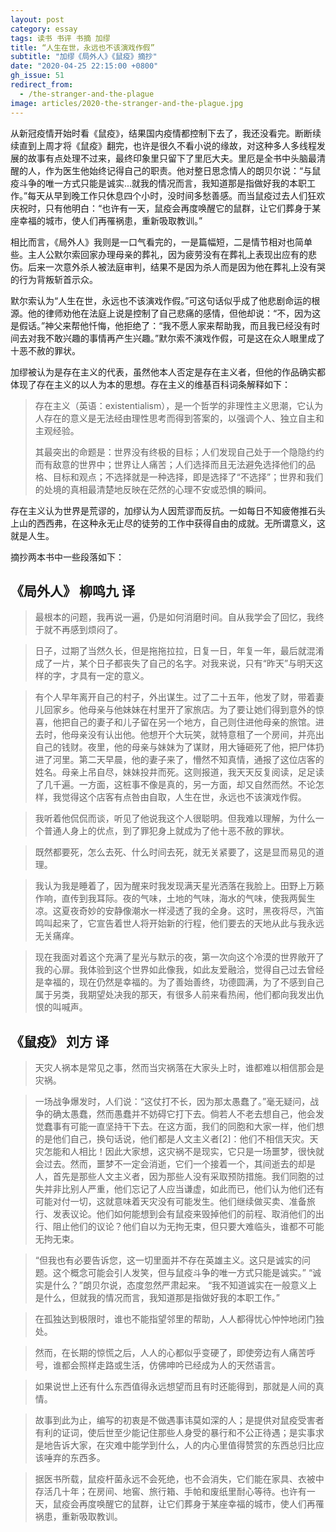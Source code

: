 ```yaml
---
layout: post
category: essay
tags: 读书 书评 书摘 加缪
title: “人生在世，永远也不该演戏作假”
subtitle: "加缪《局外人》《鼠疫》摘抄"
date: "2020-04-25 22:15:00 +0800"
gh_issue: 51
redirect_from:
  - /the-stranger-and-the-plague
image: articles/2020-the-stranger-and-the-plague.jpg
---
```


从新冠疫情开始时看《鼠疫》，结果国内疫情都控制下去了，我还没看完。断断续续直到上周才将《鼠疫》翻完，也许是很久不看小说的缘故，对这种多人多线程发展的故事有点处理不过来，最终印象里只留下了里厄大夫。里厄是全书中头脑最清醒的人，作为医生他始终记得自己的职责。他对整日思念情人的朗贝尔说：“与鼠疫斗争的唯一方式只能是诚实...就我的情况而言，我知道那是指做好我的本职工作。”每天从早到晚工作只休息四个小时，没时间多愁善感。而当鼠疫过去人们狂欢庆祝时，只有他明白：“也许有一天，鼠疫会再度唤醒它的鼠群，让它们葬身于某座幸福的城市，使人们再罹祸患，重新吸取教训。”

相比而言，《局外人》我则是一口气看完的，一是篇幅短，二是情节相对也简单些。主人公默尔索回家办理母亲的葬礼，因为疲劳没有在葬礼上表现出应有的悲伤。后来一次意外杀人被法庭审判，结果不是因为杀人而是因为他在葬礼上没有哭的行为背叛斩首示众。

默尔索认为“人生在世，永远也不该演戏作假。”可这句话似乎成了他悲剧命运的根源。他的律师劝他在法庭上说是控制了自己悲痛的感情，但他却说：“不，因为这是假话。”神父来帮他忏悔，他拒绝了：“我不愿人家来帮助我，而且我已经没有时间去对我不敢兴趣的事情再产生兴趣。”默尔索不演戏作假，可是这在众人眼里成了十恶不赦的罪状。

加缪被认为是存在主义的代表，虽然他本人否定是存在主义者，但他的作品确实都体现了存在主义的以人为本的思想。存在主义的维基百科词条解释如下：

> 存在主义（英语：existentialism），是一个哲学的非理性主义思潮，它认为人存在的意义是无法经由理性思考而得到答案的，以强调个人、独立自主和主观经验。
> 
> 其最突出的命题是：世界没有终极的目标；人们发现自己处于一个隐隐约约而有敌意的世界中；世界让人痛苦；人们选择而且无法避免选择他们的品格、目标和观点；不选择就是一种选择，即是选择了“不选择”；世界和我们的处境的真相最清楚地反映在茫然的心理不安或恐惧的瞬间。

存在主义认为世界是荒谬的，加缪认为人因荒谬而反抗。一如每日不知疲倦推石头上山的西西弗，在这种永无止尽的徒劳的工作中获得自由的成就。无所谓意义，这就是人生。


摘抄两本书中一些段落如下：

## 《局外人》 柳鸣九 译

> 最根本的问题，我再说一遍，仍是如何消磨时间。自从我学会了回忆，我终于就不再感到烦闷了。

> 日子，过期了当然久长，但是拖拖拉拉，日复一日，年复一年，最后就混淆成了一片，某个日子都丧失了自己的名字。对我来说，只有“昨天”与明天这样的字，才具有一定的意义。

> 有个人早年离开自己的村子，外出谋生。过了二十五年，他发了财，带着妻儿回家乡。他母亲与他妹妹在村里开了家旅店。为了要让她们得到意外的惊喜，他把自己的妻子和儿子留在另一个地方，自己则住进他母亲的旅馆。进去时，他母亲没有认出他。他想开个大玩笑，就特意租了一个房间，并亮出自己的钱财。夜里，他的母亲与妹妹为了谋财，用大锤砸死了他，把尸体扔进了河里。第二天早晨，他的妻子来了，懵然不知真情，通报了这位店客的姓名。母亲上吊自尽，妹妹投井而死。这则报道，我天天反复阅读，足足读了几千遍。一方面，这桩事不像是真的，另一方面，却又自然而然。不论怎样，我觉得这个店客有点咎由自取，人生在世，永远也不该演戏作假。 

> 我听着他侃侃而谈，听见了他说我这个人很聪明。但我难以理解，为什么一个普通人身上的优点，到了罪犯身上就成为了他十恶不赦的罪状。

> 既然都要死，怎么去死、什么时间去死，就无关紧要了，这是显而易见的道理。

> 我认为我是睡着了，因为醒来时我发现满天星光洒落在我脸上。田野上万籁作响，直传到我耳际。夜的气味，土地的气味，海水的气味，使我两鬓生凉。这夏夜奇妙的安静像潮水一样浸透了我的全身。这时，黑夜将尽，汽笛鸣叫起来了，它宣告着世人将开始新的行程，他们要去的天地从此与我永远无关痛痒。

> 现在我面对着这个充满了星光与默示的夜，第一次向这个冷漠的世界敞开了我的心扉。我体验到这个世界如此像我，如此友爱融洽，觉得自己过去曾经是幸福的，现在仍然是幸福的。为了善始善终，功德圆满，为了不感到自己属于另类，我期望处决我的那天，有很多人前来看热闹，他们都向我发出仇恨的叫喊声。

## 《鼠疫》 刘方 译

> 天灾人祸本是常见之事，然而当灾祸落在大家头上时，谁都难以相信那会是灾祸。

> 一场战争爆发时，人们说：“这仗打不长，因为那太愚蠢了。”毫无疑问，战争的确太愚蠢，然而愚蠢并不妨碍它打下去。倘若人不老去想自己，他会发觉蠢事有可能一直坚持干下去。在这方面，我们的同胞和大家一样，他们想的是他们自己，换句话说，他们都是人文主义者[2]：他们不相信天灾。天灾怎能和人相比！因此大家想，这灾祸不是现实，它只是一场噩梦，很快就会过去。然而，噩梦不一定会消逝，它们一个接着一个，其间逝去的却是人，首先是那些人文主义者，因为那些人没有采取预防措施。我们同胞的过失并非比别人严重，他们忘记了人应当谦虚，如此而已，他们认为他们还有可能对付一切，这就意味着天灾没有可能发生。他们继续做买卖、准备旅行、发表议论。他们如何能想到会有鼠疫来毁掉他们的前程、取消他们的出行、阻止他们的议论？他们自以为无拘无束，但只要大难临头，谁都不可能无拘无束。

>  “但我也有必要告诉您，这一切里面并不存在英雄主义。这只是诚实的问题。这个概念可能会引人发笑，但与鼠疫斗争的唯一方式只能是诚实。” “诚实是什么？”朗贝尔说，态度忽然严肃起来。 “我不知道诚实在一般意义上是什么，但就我的情况而言，我知道那是指做好我的本职工作。”

> 在孤独达到极限时，谁也不能指望邻里的帮助，人人都得忧心忡忡地闭门独处。

> 然而，在长期的惊慌之后，人人的心都似乎变硬了，即使旁边有人痛苦呼号，谁都会照样走路或生活，仿佛呻吟已经成为人的天然语言。

> 如果说世上还有什么东西值得永远想望而且有时还能得到，那就是人间的真情。

> 故事到此为止，编写的初衷是不做遇事讳莫如深的人；是提供对鼠疫受害者有利的证词，使后世至少能记住那些人身受的暴行和不公正待遇；是实事求是地告诉大家，在灾难中能学到什么，人的内心里值得赞赏的东西总归比应该唾弃的东西多。

> 据医书所载，鼠疫杆菌永远不会死绝，也不会消失，它们能在家具、衣被中存活几十年；在房间、地窖、旅行箱、手帕和废纸里耐心等待。也许有一天，鼠疫会再度唤醒它的鼠群，让它们葬身于某座幸福的城市，使人们再罹祸患，重新吸取教训。
